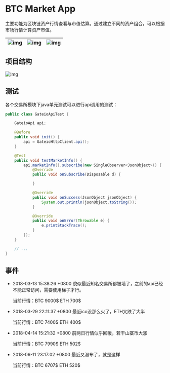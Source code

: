 BTC Market App
=================
主要功能为区块链资产行情查看与市值估算。通过建立不同的资产组合，可以根据市场行情计算资产市值。

![img](docs/imgs/assets_statistics.png) | ![img](docs/imgs/tickers.png) | ![img](docs/imgs/assets_manager.png)
---------|--------|----------
## 项目结构
![img](docs/imgs/fafabtc-app-arch.jpg)
## 测试
各个交易所模块下java单元测试可以进行api调用的测试：
```java
public class GateioApiTest {

    GateioApi api;

    @Before
    public void init() {
        api = GateioHttpClient.api();
    }

    @Test
    public void testMarketInfo() {
        api.marketInfo().subscribe(new SingleObserver<JsonObject>() {
            @Override
            public void onSubscribe(Disposable d) {

            }

            @Override
            public void onSuccess(JsonObject jsonObject) {
                System.out.println(jsonObject.toString());
            }

            @Override
            public void onError(Throwable e) {
                e.printStackTrace();
            }
        });
    }

    // ...
}
```

## 事件
- 2018-03-13 15:38:26 +0800 貌似最近知名交易所都被墙了，之前的api已经不能正常访问，需要使用梯子才行。

    当前行情：BTC 9000$ ETH 700$

- 2018-03-29 22:11:37 +0800 最近ico没那么火了，ETH又跌了大半

    当前行情：BTC 7400$ ETH 400$

- 2018-04-14 15:21:32 +0800 前两日行情似乎回暖，若干山寨币大涨

    当前行情：BTC 7990$ ETH 502$

- 2018-06-11 23:17:02 +0800 最近又瀑布了，就是这样

    当前行情：BTC 6707$ ETH 520$
